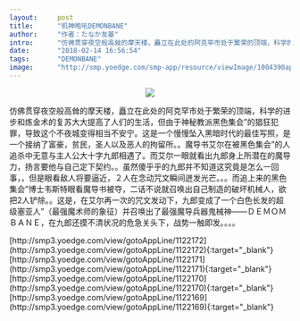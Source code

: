 ```yaml
---
layout:     post
title:      "机神咆吼DEMONBANE"
author:     "作者：たなか友基"
intro:      "仿佛贯穿夜空般高耸的摩天楼，矗立在此处的阿克罕市处于繁荣的顶端，科学的进步和炼金术的复苏大大提高了人们的生活，但由于神秘教派黑色集会”的猖狂犯罪，导致这个不夜城变得相当不安宁。这是一个慢慢坠入黑暗时代的最佳写照，是一个接纳了富豪，贫民，圣人以及恶人的拘留所。。魔导书艾尔在被黑色集会”的人追杀中无意与主人公大十字九郎相遇了。而艾尔一眼就看出九郎身上所潜在的魔导力，扬言要他与自己定下契约。。虽然傻乎乎的九郎并不知道这究竟是怎么一回事，，但是眼看敌人将要逼近，２人在念动咒文瞬间迸发光芒。。。而追上来的黑色集会”博士韦斯特眼看魔导书被夺，二话不说就召唤出自己制造的破坏机械人，欲把2人铲除。。这是，在艾尔再一次的咒文发动下，九郎变成了一个白色长发的超级塞亚人”（最强魔术师的象征）并召唤出了最强魔导兵器鬼械神——ＤＥＭＯＭＢＡＮＥ，在九郎还摸不清状况的危急关头下，战势一触即发。。。。"
date:       "2018-02-14 16:56:54"
tags:       "DEMONBANE"
image:      "http://smp.yoedge.com/smp-app/resource/viewImage/1004390appline.png"
---
```

<div style="text-align: center">
<p><img src="http://smp.yoedge.com/smp-app/resource/viewImage/1004390appline.png"/></p>
</div>
<p class="post-meta">
<span>仿佛贯穿夜空般高耸的摩天楼，矗立在此处的阿克罕市处于繁荣的顶端，科学的进步和炼金术的复苏大大提高了人们的生活，但由于神秘教派黑色集会”的猖狂犯罪，导致这个不夜城变得相当不安宁。这是一个慢慢坠入黑暗时代的最佳写照，是一个接纳了富豪，贫民，圣人以及恶人的拘留所。。魔导书艾尔在被黑色集会”的人追杀中无意与主人公大十字九郎相遇了。而艾尔一眼就看出九郎身上所潜在的魔导力，扬言要他与自己定下契约。。虽然傻乎乎的九郎并不知道这究竟是怎么一回事，，但是眼看敌人将要逼近，２人在念动咒文瞬间迸发光芒。。。而追上来的黑色集会”博士韦斯特眼看魔导书被夺，二话不说就召唤出自己制造的破坏机械人，欲把2人铲除。。这是，在艾尔再一次的咒文发动下，九郎变成了一个白色长发的超级塞亚人”（最强魔术师的象征）并召唤出了最强魔导兵器鬼械神——ＤＥＭＯＭＢＡＮＥ，在九郎还摸不清状况的危急关头下，战势一触即发。。。。</span>
</p>
[http://smp3.yoedge.com/view/gotoAppLine/1122172](http://smp3.yoedge.com/view/gotoAppLine/1122172){:target="_blank"}
[http://smp3.yoedge.com/view/gotoAppLine/1122171](http://smp3.yoedge.com/view/gotoAppLine/1122171){:target="_blank"}
[http://smp3.yoedge.com/view/gotoAppLine/1122170](http://smp3.yoedge.com/view/gotoAppLine/1122170){:target="_blank"}
[http://smp3.yoedge.com/view/gotoAppLine/1122169](http://smp3.yoedge.com/view/gotoAppLine/1122169){:target="_blank"}


